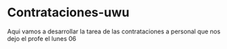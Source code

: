 # Contrataciones-uwu
Aqui vamos a desarrollar la tarea de las contrataciones a personal que nos dejo el profe el lunes 06
